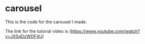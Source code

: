 # carousel
This is the code for the carousel I made.

The link for the tutorial video is (https://www.youtube.com/watch?v=JX5qDzWDF4U)


